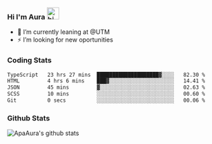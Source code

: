 ### Hi I'm Aura <img src="https://user-images.githubusercontent.com/1303154/88677602-1635ba80-d120-11ea-84d8-d263ba5fc3c0.gif" width="28px" alt="hi">

- 🔭 I’m currently leaning at @UTM
- ⚡ I’m looking for new oportunities


### Coding Stats

<!--START_SECTION:waka-->

```txt
TypeScript   23 hrs 27 mins  ████████████████████▓░░░░   82.30 %
HTML         4 hrs 6 mins    ███▓░░░░░░░░░░░░░░░░░░░░░   14.41 %
JSON         45 mins         ▓░░░░░░░░░░░░░░░░░░░░░░░░   02.63 %
SCSS         10 mins         ░░░░░░░░░░░░░░░░░░░░░░░░░   00.60 %
Git          0 secs          ░░░░░░░░░░░░░░░░░░░░░░░░░   00.06 %
```

<!--END_SECTION:waka-->

### Github Stats

![ApaAura's github stats](https://github-readme-stats.vercel.app/api?username=ApaAura&count_private=true&theme=tokyonight&hide=contribs,prs)
